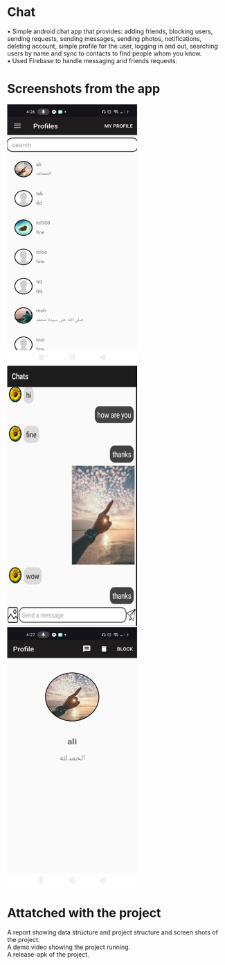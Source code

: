 # Chat
• Simple android chat app that provides: adding friends, blocking users, sending requests, sending
messages, sending photos, notifications, deleting account, simple profile for the user, logging in
and out, searching users by name and sync to contacts to find people whom you know.\
• Used Firebase to handle messaging and friends requests.
# Screenshots from the app 
<img src="https://github.com/AliSlouma/Chat/blob/master/ss1.jpg" width="300" height="600">
<img src="https://github.com/AliSlouma/Chat/blob/master/ss3.png" width="300" height="600">
<img src="https://github.com/AliSlouma/Chat/blob/master/ss2.jpg" width="300" height="600">

# Attatched with the project
A report showing data structure and project structure and screen shots of the project.\
A demo video showing the project running.\
A release-apk of the project.

